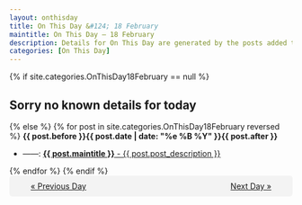 ```yaml
---
layout: onthisday
title: On This Day &#124; 18 February
maintitle: On This Day — 18 February
description: Details for On This Day are generated by the posts added to the website so the content is subject to changes/updates over time.
categories: [On This Day]
---
```


{% if site.categories.OnThisDay18February == null %}
<h2>Sorry no known details for today</h2>
{% else %}
{% for post in site.categories.OnThisDay18February reversed %}
<strong>{{ post.before }}{{ post.date | date: "%e %B %Y" }}{{ post.after }}</strong>
<ul>
<li> ——: <a class="{{ post.class }}" href="{{ post.url }}"><strong>{{ post.maintitle }}</strong> - {{ post.post_description }}</a></li>
</ul>
{% endfor %}
{% endif %}
<br />
<div style="background-color: #f3f3f3; padding: 10px; border-radius: 5px; text-align: center; display: flex; justify-content: space-evenly;">
<a href="/onthisday/02/02-17">« Previous Day</a>
<span style="visibility:hidden;">[ Visit Leap Year February 29 ]</span>
<a href="/onthisday/02/02-19">Next Day »</a>
</div>

